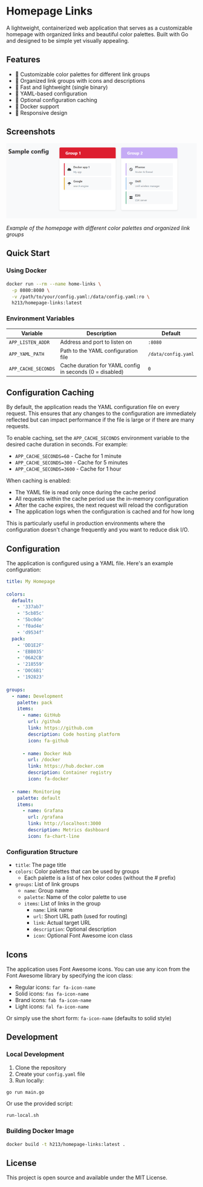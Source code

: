 # Homepage Links

A lightweight, containerized web application that serves as a customizable homepage with organized links and beautiful color palettes. Built with Go and designed to be simple yet visually appealing.

## Features

- 🎨 Customizable color palettes for different link groups
- 🔗 Organized link groups with icons and descriptions
- 🚀 Fast and lightweight (single binary)
- 🔄 YAML-based configuration
- 💾 Optional configuration caching
- 🐳 Docker support
- 📱 Responsive design

## Screenshots

![Homepage Links Screenshot](docs/screenshot.png)

*Example of the homepage with different color palettes and organized link groups*

## Quick Start

### Using Docker

```bash
docker run --rm --name home-links \
  -p 8080:8080 \
  -v /path/to/your/config.yaml:/data/config.yaml:ro \
  h213/homepage-links:latest
```

### Environment Variables

| Variable | Description | Default |
|----------|-------------|---------|
| `APP_LISTEN_ADDR` | Address and port to listen on | `:8080` |
| `APP_YAML_PATH` | Path to the YAML configuration file | `/data/config.yaml` |
| `APP_CACHE_SECONDS` | Cache duration for YAML config in seconds (0 = disabled) | `0` |

## Configuration Caching

By default, the application reads the YAML configuration file on every request. This ensures that any changes to the configuration are immediately reflected but can impact performance if the file is large or if there are many requests.

To enable caching, set the `APP_CACHE_SECONDS` environment variable to the desired cache duration in seconds. For example:
- `APP_CACHE_SECONDS=60` - Cache for 1 minute
- `APP_CACHE_SECONDS=300` - Cache for 5 minutes
- `APP_CACHE_SECONDS=3600` - Cache for 1 hour

When caching is enabled:
- The YAML file is read only once during the cache period
- All requests within the cache period use the in-memory configuration
- After the cache expires, the next request will reload the configuration
- The application logs when the configuration is cached and for how long

This is particularly useful in production environments where the configuration doesn't change frequently and you want to reduce disk I/O.

## Configuration

The application is configured using a YAML file. Here's an example configuration:

```yaml
title: My Homepage

colors:
  default:
    - '337ab7'
    - '5cb85c'
    - '5bc0de'
    - 'f0ad4e'
    - 'd9534f'
  pack:
    - 'DD1E2F'
    - 'EBB035'
    - '06A2CB'
    - '218559'
    - 'D0C6B1'
    - '192823'

groups:
  - name: Development
    palette: pack
    items:
      - name: GitHub
        url: /github
        link: https://github.com
        description: Code hosting platform
        icon: fa-github

      - name: Docker Hub
        url: /docker
        link: https://hub.docker.com
        description: Container registry
        icon: fa-docker

  - name: Monitoring
    palette: default
    items:
      - name: Grafana
        url: /grafana
        link: http://localhost:3000
        description: Metrics dashboard
        icon: fa-chart-line
```

### Configuration Structure

- `title`: The page title
- `colors`: Color palettes that can be used by groups
  - Each palette is a list of hex color codes (without the # prefix)
- `groups`: List of link groups
  - `name`: Group name
  - `palette`: Name of the color palette to use
  - `items`: List of links in the group
    - `name`: Link name
    - `url`: Short URL path (used for routing)
    - `link`: Actual target URL
    - `description`: Optional description
    - `icon`: Optional Font Awesome icon class

## Icons

The application uses Font Awesome icons. You can use any icon from the Font Awesome library by specifying the icon class:

- Regular icons: `far fa-icon-name`
- Solid icons: `fas fa-icon-name`
- Brand icons: `fab fa-icon-name`
- Light icons: `fal fa-icon-name`

Or simply use the short form: `fa-icon-name` (defaults to solid style)

## Development

### Local Development

1. Clone the repository
2. Create your `config.yaml` file
3. Run locally:
```bash
go run main.go
```

Or use the provided script:
```bash
run-local.sh
```

### Building Docker Image

```bash
docker build -t h213/homepage-links:latest .
```

## License

This project is open source and available under the MIT License.